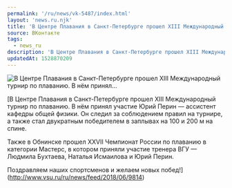 ```yaml
---
permalink: '/ru/news/vk-5487/index.html'
layout: 'news.ru.njk'
title: 'В Центре Плавания в Санкт-Петербурге прошел XIII Международный турнир по плаванию. В нём принял…'
source: ВКонтакте
tags:
  - news_ru
description: 'В Центре Плавания в Санкт-Петербурге прошел XIII Международный турнир по плаванию. В нём принял…'
updatedAt: 1528870209
---
```

![В Центре Плавания в Санкт-Петербурге прошел XIII Международный турнир по плаванию. В нём принял…](https://sun9-72.userapi.com/c831208/v831208582/122c26/b88yOmB7G70.jpg)

[В Центре Плавания в Санкт-Петербурге прошел XIII Международный турнир по плаванию. В нём принял участие Юрий Перин — ассистент кафедры общей физики. Он следил за соблюдением правил на турнире, а также стал двукратным победителем в заплывах на 100 и 200 м на спине.

Также в Обнинске прошел XXVII Чемпионат России по плаванию в категории Мастерс, в котором приняли участие тренера ВГУ — Людмила Бухтаева, Наталья Исмаилова и Юрий Перин.

Поздравляем наших спортсменов и желаем новых побед!](http://www.vsu.ru/ru/news/feed/2018/06/9814)
